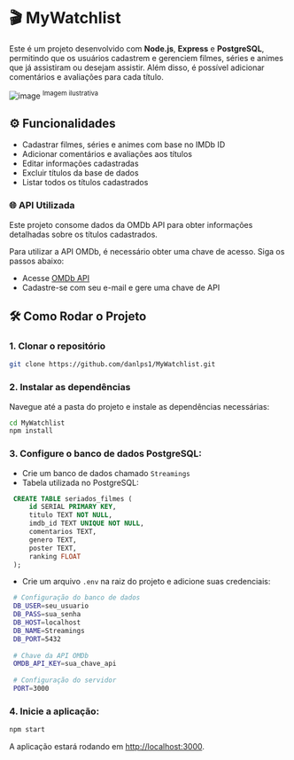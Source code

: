 # 🎬 MyWatchlist 

Este é um projeto desenvolvido com **Node.js**, **Express** e **PostgreSQL**, permitindo que os usuários cadastrem e gerenciem filmes, séries e animes que já assistiram ou desejam assistir. Além disso, é possível adicionar comentários e avaliações para cada título.

![image](https://github.com/user-attachments/assets/196ed653-0100-4cce-9362-193ecba57bd2)
<sup> Imagem ilustrativa</sup>


## ⚙️ Funcionalidades

- Cadastrar filmes, séries e animes com base no IMDb ID
- Adicionar comentários e avaliações aos títulos
- Editar informações cadastradas
- Excluir títulos da base de dados
- Listar todos os títulos cadastrados

### 🌐 API Utilizada

Este projeto consome dados da OMDb API para obter informações detalhadas sobre os títulos cadastrados.

Para utilizar a API OMDb, é necessário obter uma chave de acesso. Siga os passos abaixo:

  - Acesse [OMDb API](https://www.omdbapi.com/apikey.aspx)
  - Cadastre-se com seu e-mail e gere uma chave de API

## 🛠️ Como Rodar o Projeto

### 1. Clonar o repositório

   ```sh
   git clone https://github.com/danlps1/MyWatchlist.git
   ```
### 2. Instalar as dependências

Navegue até a pasta do projeto e instale as dependências necessárias:

   ```sh
   cd MyWatchlist
   npm install
   ```
### 3. Configure o banco de dados PostgreSQL:

   - Crie um banco de dados chamado `Streamings`
   - Tabela utilizada no PostgreSQL:

   ```sql
    CREATE TABLE seriados_filmes (
        id SERIAL PRIMARY KEY,
        titulo TEXT NOT NULL,
        imdb_id TEXT UNIQUE NOT NULL,
        comentarios TEXT,
        genero TEXT,
        poster TEXT,
        ranking FLOAT
    );
   ```
   - Crie um arquivo `.env` na raiz do projeto e adicione suas credenciais:

   ```sh
    # Configuração do banco de dados
    DB_USER=seu_usuario
    DB_PASS=sua_senha
    DB_HOST=localhost
    DB_NAME=Streamings
    DB_PORT=5432
    
    # Chave da API OMDb
    OMDB_API_KEY=sua_chave_api
    
    # Configuração do servidor
    PORT=3000
   ```
    
### 4. Inicie a aplicação:
   ```sh
   npm start
   ```
A aplicação estará rodando em [http://localhost:3000](http://localhost:3000).
